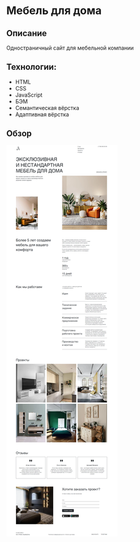 # Мебель для дома

## Описание
Одностраничный сайт для мебельной компании

## Технологии:
- HTML
- CSS
- JavaScript
- БЭМ
- Семантическая вёрстка
- Адаптивная вёрстка

## Обзор

![image](./img/review.png)

